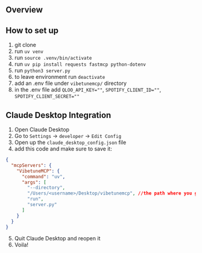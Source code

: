 ## Overview


## How to set up
1. git clone
2. run `uv venv`
3. run `source .venv/bin/activate`
4. run `uv pip install requests fastmcp python-dotenv`
5. run `python3 server.py`
6. to leave environment run `deactivate`
7. add an .env file under `vibetunemcp/` directory
8. in the .env file add `QLOO_API_KEY=""`, `SPOTIFY_CLIENT_ID=""`, `SPOTIFY_CLIENT_SECRET=""`

## Claude Desktop Integration
1. Open Claude Desktop
2. Go to `Settings` -> `developer` -> `Edit Config`
3. Open up the `claude_desktop_config.json` file
4. add this code and make sure to save it: 
```json
{
  "mcpServers": {
    "VibetuneMCP": {
      "command": "uv",
      "args": [
        "--directory",
        "/Users/<username>/Desktop/vibetunemcp", //the path where you git cloned the project
        "run",
        "server.py"
      ]
    }
  }
}
```
5. Quit Claude Desktop and reopen it
6. Voila!

